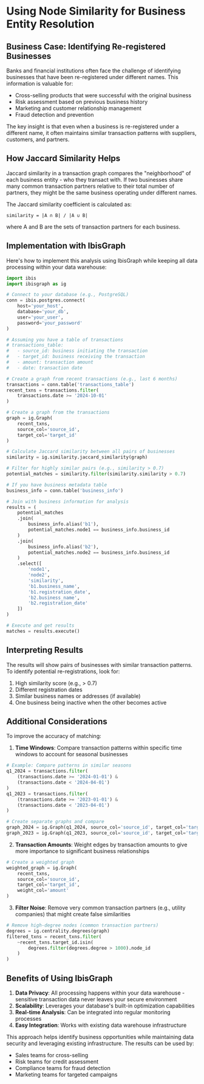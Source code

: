 # Using Node Similarity for Business Entity Resolution

## Business Case: Identifying Re-registered Businesses

Banks and financial institutions often face the challenge of identifying businesses that have been re-registered under different names. This information is valuable for:

- Cross-selling products that were successful with the original business
- Risk assessment based on previous business history
- Marketing and customer relationship management
- Fraud detection and prevention

The key insight is that even when a business is re-registered under a different name, it often maintains similar transaction patterns with suppliers, customers, and partners.

## How Jaccard Similarity Helps

Jaccard similarity in a transaction graph compares the "neighborhood" of each business entity - who they transact with. If two businesses share many common transaction partners relative to their total number of partners, they might be the same business operating under different names.

The Jaccard similarity coefficient is calculated as:
```
similarity = |A ∩ B| / |A ∪ B|
```
where A and B are the sets of transaction partners for each business.

## Implementation with IbisGraph

Here's how to implement this analysis using IbisGraph while keeping all data processing within your data warehouse:

```python
import ibis
import ibisgraph as ig

# Connect to your database (e.g., PostgreSQL)
conn = ibis.postgres.connect(
    host='your_host',
    database='your_db',
    user='your_user',
    password='your_password'
)

# Assuming you have a table of transactions
# transactions_table:
#   - source_id: business initiating the transaction
#   - target_id: business receiving the transaction
#   - amount: transaction amount
#   - date: transaction date

# Create a graph from recent transactions (e.g., last 6 months)
transactions = conn.table('transactions_table')
recent_txns = transactions.filter(
    transactions.date >= '2024-10-01'
)

# Create a graph from the transactions
graph = ig.Graph(
    recent_txns,
    source_col='source_id',
    target_col='target_id'
)

# Calculate Jaccard similarity between all pairs of businesses
similarity = ig.similarity.jaccard_similarity(graph)

# Filter for highly similar pairs (e.g., similarity > 0.7)
potential_matches = similarity.filter(similarity.similarity > 0.7)

# If you have business metadata table
business_info = conn.table('business_info')

# Join with business information for analysis
results = (
    potential_matches
    .join(
        business_info.alias('b1'),
        potential_matches.node1 == business_info.business_id
    )
    .join(
        business_info.alias('b2'),
        potential_matches.node2 == business_info.business_id
    )
    .select([
        'node1',
        'node2',
        'similarity',
        'b1.business_name',
        'b1.registration_date',
        'b2.business_name',
        'b2.registration_date'
    ])
)

# Execute and get results
matches = results.execute()
```

## Interpreting Results

The results will show pairs of businesses with similar transaction patterns. To identify potential re-registrations, look for:

1. High similarity score (e.g., > 0.7)
2. Different registration dates
3. Similar business names or addresses (if available)
4. One business being inactive when the other becomes active

## Additional Considerations

To improve the accuracy of matching:

1. **Time Windows**: Compare transaction patterns within specific time windows to account for seasonal businesses

```python
# Example: Compare patterns in similar seasons
q1_2024 = transactions.filter(
    (transactions.date >= '2024-01-01') &
    (transactions.date < '2024-04-01')
)
q1_2023 = transactions.filter(
    (transactions.date >= '2023-01-01') &
    (transactions.date < '2023-04-01')
)

# Create separate graphs and compare
graph_2024 = ig.Graph(q1_2024, source_col='source_id', target_col='target_id')
graph_2023 = ig.Graph(q1_2023, source_col='source_id', target_col='target_id')
```

2. **Transaction Amounts**: Weight edges by transaction amounts to give more importance to significant business relationships

```python
# Create a weighted graph
weighted_graph = ig.Graph(
    recent_txns,
    source_col='source_id',
    target_col='target_id',
    weight_col='amount'
)
```

3. **Filter Noise**: Remove very common transaction partners (e.g., utility companies) that might create false similarities

```python
# Remove high-degree nodes (common transaction partners)
degrees = ig.centrality.degrees(graph)
filtered_txns = recent_txns.filter(
    ~recent_txns.target_id.isin(
        degrees.filter(degrees.degree > 1000).node_id
    )
)
```

## Benefits of Using IbisGraph

1. **Data Privacy**: All processing happens within your data warehouse - sensitive transaction data never leaves your secure environment
2. **Scalability**: Leverages your database's built-in optimization capabilities
3. **Real-time Analysis**: Can be integrated into regular monitoring processes
4. **Easy Integration**: Works with existing data warehouse infrastructure

This approach helps identify business opportunities while maintaining data security and leveraging existing infrastructure. The results can be used by:
- Sales teams for cross-selling
- Risk teams for credit assessment
- Compliance teams for fraud detection
- Marketing teams for targeted campaigns
